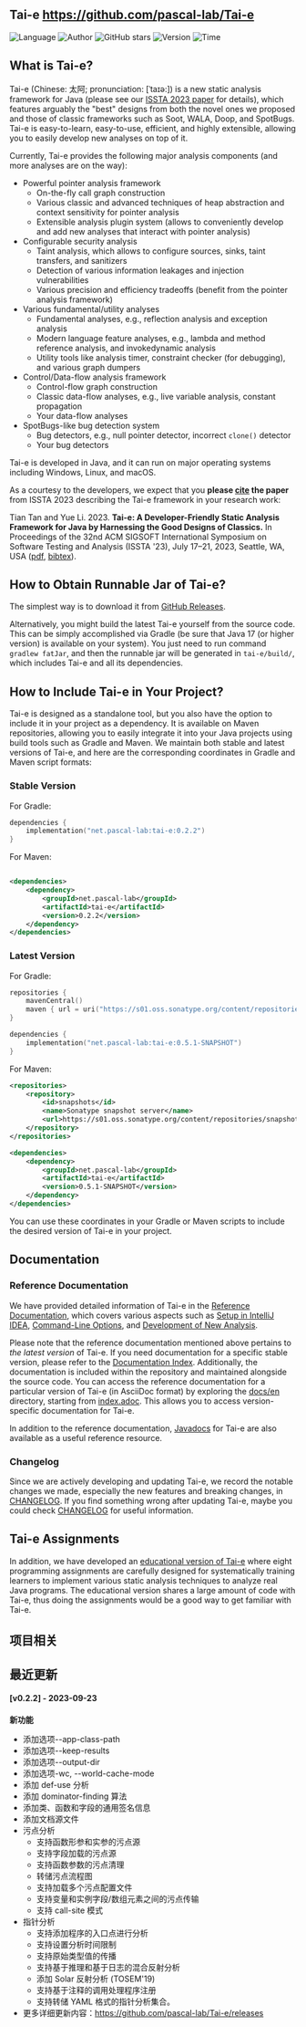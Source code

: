 ## Tai-e <https://github.com/pascal-lab/Tai-e>
<!--auto_detail_badge_begin_0b490ffb61b26b45de3ea5d7dd8a582e-->
![Language](https://img.shields.io/badge/Language-Java-blue)
![Author](https://img.shields.io/badge/Author-pascal-lab-orange)
![GitHub stars](https://img.shields.io/github/stars/pascal-lab/Tai-e.svg?style=flat&logo=github)
![Version](https://img.shields.io/badge/Version-V0.2.2-red)
![Time](https://img.shields.io/badge/Join-20230913-green)
<!--auto_detail_badge_end_fef74f2d7ea73fcc43ff78e05b1e7451-->

## What is Tai-e?

Tai-e (Chinese: 太阿; pronunciation: [ˈtaɪə:]) is a new static analysis framework for Java (please see our [ISSTA 2023 paper](https://cs.nju.edu.cn/tiantan/papers/issta2023.pdf) for details), which features arguably the "best" designs from both the novel ones we proposed and those of classic frameworks such as Soot, WALA, Doop, and SpotBugs.
Tai-e is easy-to-learn, easy-to-use, efficient, and highly extensible, allowing you to easily develop new analyses on top of it.

Currently, Tai-e provides the following major analysis components (and more analyses are on the
way):

- Powerful pointer analysis framework
  - On-the-fly call graph construction
  - Various classic and advanced techniques of heap abstraction and context sensitivity for pointer analysis
  - Extensible analysis plugin system (allows to conveniently develop and add new analyses that interact with pointer analysis)
- Configurable security analysis
  - Taint analysis, which allows to configure sources, sinks, taint transfers, and sanitizers
  - Detection of various information leakages and injection vulnerabilities
  - Various precision and efficiency tradeoffs (benefit from the pointer analysis framework)
- Various fundamental/utility analyses
  - Fundamental analyses, e.g., reflection analysis and exception analysis
  - Modern language feature analyses, e.g., lambda and method reference analysis, and invokedynamic analysis
  - Utility tools like analysis timer, constraint checker (for debugging), and various graph dumpers
- Control/Data-flow analysis framework
  - Control-flow graph construction
  - Classic data-flow analyses, e.g., live variable analysis, constant propagation
  - Your data-flow analyses
- SpotBugs-like bug detection system
  - Bug detectors, e.g., null pointer detector, incorrect `clone()` detector
  - Your bug detectors

Tai-e is developed in Java, and it can run on major operating systems including Windows, Linux, and macOS.

As a courtesy to the developers, we expect that you **please [cite](https://github.com/pascal-lab/Tai-e/blob/master/CITATION.bib) the paper** from ISSTA 2023 describing the Tai-e framework in your research work:

Tian Tan and Yue Li. 2023.
**Tai-e: A Developer-Friendly Static Analysis Framework for Java by Harnessing the Good Designs of Classics.**
In Proceedings of the 32nd ACM SIGSOFT International Symposium on Software Testing and Analysis (ISSTA '23), July 17–21, 2023, Seattle, WA, USA ([pdf](https://cs.nju.edu.cn/tiantan/papers/issta2023.pdf), [bibtex](https://github.com/pascal-lab/Tai-e/blob/master/CITATION.bib)).

## How to Obtain Runnable Jar of Tai-e?
The simplest way is to download it from [GitHub Releases](https://github.com/pascal-lab/Tai-e/releases).

Alternatively, you might build the latest Tai-e yourself from the source code. This can be simply accomplished via Gradle (be sure that Java 17 (or higher version) is available on your system).
You just need to run command `gradlew fatJar`, and then the runnable jar will be generated in `tai-e/build/`, which includes Tai-e and all its dependencies.

## How to Include Tai-e in Your Project?
Tai-e is designed as a standalone tool, but you also have the option to include it in your project as a dependency.
It is available on Maven repositories, allowing you to easily integrate it into your Java projects using build tools such as Gradle and Maven.
We maintain both stable and latest versions of Tai-e, and here are the corresponding coordinates in Gradle and Maven script formats:

### Stable Version
For Gradle:

```kotlin
dependencies {
    implementation("net.pascal-lab:tai-e:0.2.2")
}
```

For Maven:

```xml

<dependencies>
    <dependency>
        <groupId>net.pascal-lab</groupId>
        <artifactId>tai-e</artifactId>
        <version>0.2.2</version>
    </dependency>
</dependencies>
```

### Latest Version

For Gradle:

```kotlin
repositories {
    mavenCentral()
    maven { url = uri("https://s01.oss.sonatype.org/content/repositories/snapshots/") }
}

dependencies {
    implementation("net.pascal-lab:tai-e:0.5.1-SNAPSHOT")
}
```

For Maven:

```xml
<repositories>
    <repository>
        <id>snapshots</id>
        <name>Sonatype snapshot server</name>
        <url>https://s01.oss.sonatype.org/content/repositories/snapshots/</url>
    </repository>
</repositories>

<dependencies>
    <dependency>
        <groupId>net.pascal-lab</groupId>
        <artifactId>tai-e</artifactId>
        <version>0.5.1-SNAPSHOT</version>
    </dependency>
</dependencies>
```

You can use these coordinates in your Gradle or Maven scripts to include the desired version of Tai-e in your project.

## Documentation

### Reference Documentation

We have provided detailed information of Tai-e in the [Reference Documentation](http://tai-e.pascal-lab.net/docs/current/reference/en/index.html), which covers various aspects such as [Setup in IntelliJ IDEA](http://tai-e.pascal-lab.net/docs/current/reference/en/setup-in-intellij-idea.html), [Command-Line Options](http://tai-e.pascal-lab.net/docs/current/reference/en/command-line-options.html), and [Development of New Analysis](http://tai-e.pascal-lab.net/docs/current/reference/en/develop-new-analysis.html).

Please note that the reference documentation mentioned above pertains to *the latest version* of Tai-e.
If you need documentation for a specific stable version, please refer to the [Documentation Index](https://tai-e.pascal-lab.net/docs).
Additionally, the documentation is included within the repository and maintained alongside the source code.
You can access the reference documentation for a particular version of Tai-e (in AsciiDoc format) by exploring the [docs/en](https://github.com/pascal-lab/Tai-e/blob/master/docs/en) directory, starting from [index.adoc](https://github.com/pascal-lab/Tai-e/blob/master/docs/en/index.adoc).
This allows you to access version-specific documentation for Tai-e.

In addition to the reference
documentation, [Javadocs](https://tai-e.pascal-lab.net/docs/current/api/index.html) for Tai-e are
also available as a useful reference resource.

### Changelog
Since we are actively developing and updating Tai-e, we record the notable changes we made, especially the new features and breaking changes, in [CHANGELOG](https://github.com/pascal-lab/Tai-e/blob/master/CHANGELOG.md).
If you find something wrong after updating Tai-e, maybe you could check [CHANGELOG](https://github.com/pascal-lab/Tai-e/blob/master/CHANGELOG.md) for useful information.

## Tai-e Assignments
In addition, we have developed an [educational version of Tai-e](http://tai-e.pascal-lab.net/en/intro/overview.html) where eight programming assignments are carefully designed for systematically training learners to implement various static analysis techniques to analyze real Java programs.
The educational version shares a large amount of code with Tai-e, thus doing the assignments would be a good way to get familiar with Tai-e.

<!--auto_detail_active_begin_e1c6fb434b6f0baf6912c7a1934f772b-->
## 项目相关


## 最近更新

#### [v0.2.2] - 2023-09-23

**新功能**  
  
* 添加选项--app-class-path  
* 添加选项--keep-results  
* 添加选项--output-dir  
* 添加选项-wc, --world-cache-mode  
* 添加 def-use 分析  
* 添加 dominator-finding 算法  
* 添加类、函数和字段的通用签名信息  
* 添加文档源文件  
* 污点分析  
  * 支持函数形参和实参的污点源  
  * 支持字段加载的污点源  
  * 支持函数参数的污点清理  
  * 转储污点流程图  
  * 支持加载多个污点配置文件  
  * 支持变量和实例字段/数组元素之间的污点传输  
  * 支持 call-site 模式  
* 指针分析  
  * 支持添加程序的入口点进行分析  
  * 支持设置分析时间限制  
  * 支持原始类型值的传播  
  * 支持基于推理和基于日志的混合反射分析  
  * 添加 Solar 反射分析 (TOSEM'19)  
  * 支持基于注释的调用处理程序注册  
  * 支持转储 YAML 格式的指针分析集合。  
* 更多详细更新内容：https://github.com/pascal-lab/Tai-e/releases

<!--auto_detail_active_end_f9cf7911015e9913b7e691a7a5878527-->
